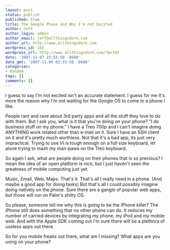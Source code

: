```yaml
---
layout: post
status: publish
published: true
title: The Google Phone and Why I'm not Excited
author: Jeff
author_login: admin
author_email: jeff@allthingsdork.com
author_url: http://www.allthingsdork.com
wordpress_id: 165
wordpress_url: http://www.allthingsdork.com/?p=165
date: '2007-11-07 23:55:50 -0600'
date_gmt: '2007-11-08 03:55:50 -0600'
categories:
- Random
tags: []
comments: []
---
```

<p>I guess to say I'm not excited isn't an accurate statement. I guess for me it's more the reason why I'm not waiting for the Google OS to come to a phone I like. </p>
<p>People rant and rave about 3rd party apps and all the stuff they love to do with them. But I ask you, what is it that you're doing on your phone? "I do business stuff on my phone." I have a Treo 700p and I can't imagine doing ANYTHING work related other than e-mail on it. Sure I have an SSH client on it and it's pretty much worthless. Not that it's a bad app, its just very impractical. Trying to use VI is tough enough on a full size keyboard, let alone trying to mash my man-paws on the Treo keyboard.</p>
<p>So again I ask, what are people doing on their phones that is so precious? I mean the idea of an open platform is nice, but I just haven't seen the greatness of mobile computing just yet.</p>
<p>Music, Email, Web, Maps. That's it. That's all I really need in a phone. (And maybe a good app for doing tasks) But that's all I could possibly imagine doing natively on the phone. Sure there are a gangle of popular web apps, but those will run on Palm's shitty OS.</p>
<p>So please, someone tell me why this is going to be the iPhone killer? The iPhone still does something that no other phone can do. It reduces my number of carried devices by integrating my phone, my iPod and my mobile web. And with the Apple SDK coming out I'm sure there will be a plethora of useless apps out there.</p>
<p>So for you mobile freaks out there, what am I missing? What apps are you using on your phone?</p>
